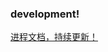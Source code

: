 ### development!

<a href="https://zhuowenji1.gitbooks.io/laravel5-2-demo" target="_blank" >进程文档，持续更新！</a>
